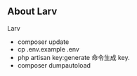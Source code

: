 ## About Larv

Larv
- composer update
- cp .env.example .env
- php artisan key:generate 命令生成 key.
- composer dumpautoload
